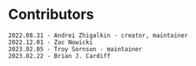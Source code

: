 # Contributors

    2022.08.31 - Andrei Zhigalkin - creator, maintainer
    2022.12.01 - Zac Nowicki
    2023.02.05 - Troy Sornson - maintainer
    2023.02.22 - Brian J. Cardiff
